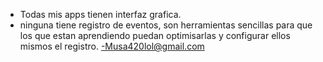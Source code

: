 
- Todas mis apps tienen interfaz grafica.
- ninguna tiene registro de eventos, son herramientas sencillas para que los que estan aprendiendo puedan optimisarlas y configurar ellos mismos el     registro.
-Musa420lol@gmail.com
